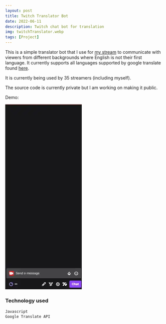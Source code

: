 ```yaml
---
layout: post
title: Twitch Translator Bot
date: 2022-06-11
description: Twitch chat bot for translation
img: twitchTranslator.webp
tags: [Project]
---
```


This is a simple translator bot that I use for [my stream] to communicate with viewers from different backgrounds where English is not their first language. It currently supports all languages supported by google translate found [here].

It is currently being used by 35 streamers (including myself).

The source code is currently private but I am working on making it public.

Demo:

<div class="gif-container">
  <img src="../assets/gif/twitchTranslator.webp" alt="Twitch Translator" height="588px" width="244px"/>
</div>

### Technology used

```
Javascript
Google Translate API
```

[my stream]: https://www.twitch.tv/moh__t
[here]: https://developers.google.com/admin-sdk/directory/v1/languages
